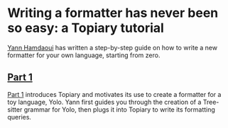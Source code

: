 # Writing a formatter has never been so easy: a Topiary tutorial

[Yann Hamdaoui](https://github.com/yannham) has written a step-by-step
guide on how to write a new formatter for your own language, starting
from zero.

## [Part 1]

[Part 1] introduces Topiary and motivates its use to create a formatter
for a toy language, Yolo. Yann first guides you through the creation of
a Tree-sitter grammar for Yolo, then plugs it into Topiary to write its
formatting queries.

<!-- Links -->
[part 1]: https://www.tweag.io/blog/2025-01-30-topiary-tutorial-part-1
